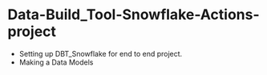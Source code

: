 # Data-Build_Tool-Snowflake-Actions-project
  - Setting up DBT_Snowflake for end to end project.
  - Making a Data Models

